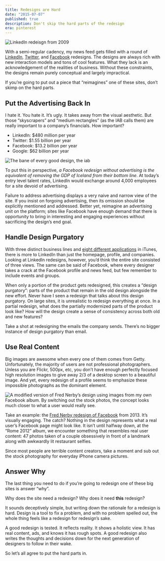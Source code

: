 ```yaml
---
title: Redesigns are Hard
date: "2015-07-07"
published: true
description: Don't skip the hard parts of the redesign
era: pinterest
---
```


![LinkedIn redeisgn from 2009](/static/thoughts/redesigns-are-hard/linkedin_2009.png)

With a semi-regular cadency, my news feed gets filled with a round of [LinkedIn](http://zeroagency.com/linkedinredesign/index.html), [Twitter](https://dribbble.com/shots/1521386-Twitter-Layout-Redesign), and [Facebook](http://sencerbugrahan.deviantart.com/art/Facebook-Profile-v3-127928634) redesigns. The designs are always rich with new interaction models and tons of cool features. What they lack is an acknowledgement of the realities of business. Without these constraints, the designs remain purely conceptual and largely impractical.

If you’re going to put out a piece that “reimagines” one of these sites, don’t skimp on the hard parts.

## Put the Advertising Back In

I hate it. You hate it. It’s ugly. It takes away from the visual aesthetic. But those “skyscrapers” and “medium rectangles” (as the IAB calls them) are really important to a company’s financials. How important?

- LinkedIn: \$480 million per year
- Twitter: \$1.55 billion per year
- Facebook: \$13.2 billion per year
- Google: \$62 billion per year

![The bane of every good design, the iab](/static/thoughts/redesigns-are-hard/iab.gif)

To put this in perspective, _a Facebook redesign without advertising is the equivalent of removing the GDP of Iceland from their bottom line_. At today’s entry level talent rates, LinkedIn would exchange around 4,000 employees for a site devoid of advertising.

Failure to address advertising displays a very naive and narrow view of the site. If you insist on forgoing advertising, then its omission should be explicitly mentioned and addressed. Better yet, reimagine an advertising unit on the platform; sites like Facebook have enough demand that there is opportunity to bring in interesting and engaging experiences without sacrificing the design’s end goal.

## Handle Design Purgatory

With three distinct business lines and [eight different applications](https://itunes.apple.com/us/artist/linkedin-corporation/id288429043) in iTunes, there is more to LinkedIn than just the homepage, profile, and companies. Looking at LinkedIn redesigns, however, you’d think the entire site consisted of three views. The same can be said of Facebook, where every designer takes a crack at the Facebook profile and news feed, but few remember to include events and groups.

When only a portion of the product gets redesigned, this creates a “design purgatory”: parts of the product that remain in the old design alongside the new effort. Never have I seen a redesign that talks about this design purgatory. On large sites, it is unrealistic to redesign everything at once. In a partial redesign, what does the partially modernized parts of the product look like? How will the design create a sense of consistency across both old and new features?

Take a shot at redesigning the emails the company sends. There’s no bigger instance of design purgatory than email.

## Use Real Content

Big images are awesome when every one of them comes from Getty. Unfortunately, the majority of users are not professional photographers. Unless you are Flickr, 500px, etc, you don’t have enough perfectly focused high resolution images to give away 2/3 of a desktop screen to a beautiful image. And yet, every redesign of a profile seems to emphasize these impossible photographs as the dominant element.

![A modified version of Fred Nerby’s design using images from my own Facebook album. By switching out the stock photos, the concept looks much closer to what a user would really see.](/static/thoughts/redesigns-are-hard/fb_example_user_content.png)

Take an example: the [Fred Nerby redesign of Facebook](https://www.behance.net/gallery/Facebook-New-Look-Concept/6504647) from 2013. It’s visually engaging. The catch? Nothing in the design represents what a real user’s Facebook page might look like. It isn’t until halfway down, at the “Rome 2012” album, we encounter something that resembles real user content: 47 photos taken of a couple obsessively in front of a landmark along with awkwardly lit restaurant selfies.

Since most people are terrible content creators, take a moment and sub out the stock photography for everyday iPhone camera pictures.

## Answer Why

The last thing you need to do if you’re going to redesign one of these big sites is answer “why”.

Why does the site need a redesign? Why does it need **this** redesign?

It sounds deceptively simple, but writing down the rationale for a redesign is hard. Design is a tool to fix a problem, and with no problem spelled out, the whole thing feels like a redesign for redesign’s sake.

A good redesign is tested. It reflects reality. It shows a holistic view. It has real content, ads, and knows it has rough spots. A good redesign also writes the thoughts and decisions down for the next generation of designers to follow in their wake.

So let’s all agree to put the hard parts in.

